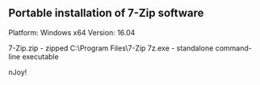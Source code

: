 ## Portable installation of 7-Zip software

Platform: Windows x64
Version: 16.04

7-Zip.zip - zipped C:\Program Files\7-Zip
7z.exe - standalone command-line executable

nJoy!
